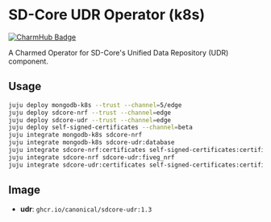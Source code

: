 # SD-Core UDR Operator (k8s)
[![CharmHub Badge](https://charmhub.io/sdcore-udr/badge.svg)](https://charmhub.io/sdcore-udr)

A Charmed Operator for SD-Core's Unified Data Repository (UDR) component. 

## Usage

```bash
juju deploy mongodb-k8s --trust --channel=5/edge
juju deploy sdcore-nrf --trust --channel=edge
juju deploy sdcore-udr --trust --channel=edge
juju deploy self-signed-certificates --channel=beta
juju integrate mongodb-k8s sdcore-nrf
juju integrate mongodb-k8s sdcore-udr:database
juju integrate sdcore-nrf:certificates self-signed-certificates:certificates
juju integrate sdcore-nrf sdcore-udr:fiveg_nrf
juju integrate sdcore-udr:certificates self-signed-certificates:certificates
```

## Image

- **udr**: `ghcr.io/canonical/sdcore-udr:1.3`
